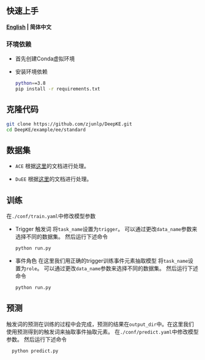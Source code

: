 ## 快速上手

<p align="left">
    <b> <a href="./README.md">English</a> | 简体中文 </b>
</p>

### 环境依赖

- 首先创建Conda虚拟环境

- 安装环境依赖
  ```bash
  python==3.8
  pip install -r requirements.txt
  ```

## 克隆代码

```bash
git clone https://github.com/zjunlp/DeepKE.git
cd DeepKE/example/ee/standard
```

## 数据集

- `ACE`
根据[这里](./data/ACE/README.md)的文档进行处理。

- `DuEE`
根据[这里](./data/DuEE/README.md)的文档进行处理。

## 训练

在`./conf/train.yaml`中修改模型参数

- Trigger 触发词
  将`task_name`设置为`trigger`。
  可以通过更改`data_name`参数来选择不同的数据集。
  然后运行下述命令
  ```bash
  python run.py
  ```

- 事件角色
  在这里我们用正确的trigger训练事件元素抽取模型
  将`task_name`设置为`role`。
  可以通过更改`data_name`参数来选择不同的数据集。
  然后运行下述命令
  ```bash
  python run.py
  ```

## 预测

触发词的预测在训练的过程中会完成，预测的结果在`output_dir`中。在这里我们使用预测得到的触发词来抽取事件抽取元素。
在`./conf/predict.yaml`中修改模型参数。
然后运行下述命令
```bash
  python predict.py
```